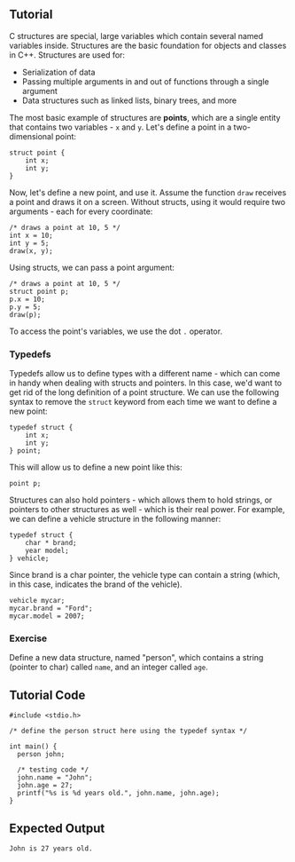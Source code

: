Tutorial
--------

C structures are special, large variables which contain several named variables inside. Structures are the basic foundation for objects and classes in C++. Structures are used for:

* Serialization of data
* Passing multiple arguments in and out of functions through a single argument
* Data structures such as linked lists, binary trees, and more

The most basic example of structures are **points**, which are a single entity that contains two variables - `x` and `y`. Let's define a point in a two-dimensional point:

    struct point {
        int x;
        int y;
    }

Now, let's define a new point, and use it. Assume the function `draw` receives a point and draws it on a screen. Without structs, using it would require two arguments - each for every coordinate:

    /* draws a point at 10, 5 */
    int x = 10;
    int y = 5;
    draw(x, y);

Using structs, we can pass a point argument:

    /* draws a point at 10, 5 */
    struct point p;
    p.x = 10;
    p.y = 5;
    draw(p);

To access the point's variables, we use the dot `.` operator. 

### Typedefs

Typedefs allow us to define types with a different name - which can come in handy when dealing with structs and pointers. In this case, we'd want to get rid of the long definition of a point structure. We can use the following syntax to remove the `struct` keyword from each time we want to define a new point:

    typedef struct {
        int x;
        int y;
    } point;

This will allow us to define a new point like this:

    point p;

Structures can also hold pointers - which allows them to hold strings, or pointers to other structures as well - which is their real power. For example, we can define a vehicle structure in the following manner:

    typedef struct {
        char * brand;
        year model;
    } vehicle;

Since brand is a char pointer, the vehicle type can contain a string (which, in this case, indicates the brand of the vehicle).

    vehicle mycar;
    mycar.brand = "Ford";
    mycar.model = 2007;

### Exercise

Define a new data structure, named "person", which contains a string (pointer to char) called `name`, and an integer called `age`.

Tutorial Code
-------------

	#include <stdio.h>
	
	/* define the person struct here using the typedef syntax */

	int main() {
	  person john;

	  /* testing code */
	  john.name = "John";
	  john.age = 27;
	  printf("%s is %d years old.", john.name, john.age);
	}

Expected Output
---------------
	John is 27 years old.
